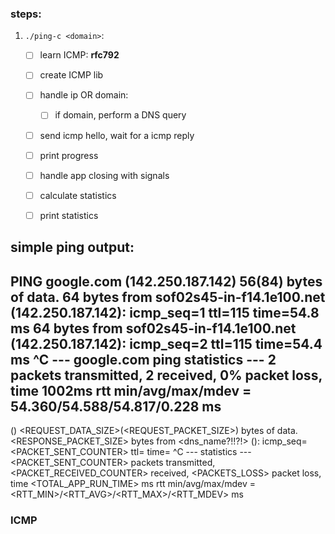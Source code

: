 ### steps:
1. `./ping-c <domain>`:
    - [ ] learn ICMP: **rfc792**
    - [ ] create ICMP lib
    - [ ] handle ip OR domain:
        - [ ] if domain, perform a DNS query
    - [ ] send icmp hello, wait for a icmp reply
    - [ ] print progress
    - [ ] handle app closing with signals
    - [ ] calculate statistics
    - [ ] print statistics


simple ping output:
--------------------------------------------------------
PING google.com (142.250.187.142) 56(84) bytes of data.
64 bytes from sof02s45-in-f14.1e100.net (142.250.187.142): icmp_seq=1 ttl=115 time=54.8 ms
64 bytes from sof02s45-in-f14.1e100.net (142.250.187.142): icmp_seq=2 ttl=115 time=54.4 ms
^C
--- google.com ping statistics ---
2 packets transmitted, 2 received, 0% packet loss, time 1002ms
rtt min/avg/max/mdev = 54.360/54.588/54.817/0.228 ms
--------------------------------------------------------
<APP> <DOMAIN> (<IP>) <REQUEST_DATA_SIZE>(<REQUEST_PACKET_SIZE>) bytes of data.
<RESPONSE_PACKET_SIZE> bytes from <dns_name?!!?!> (<IP>): icmp_seq=<PACKET_SENT_COUNTER> ttl=<TTL> time=<TIME>
^C
--- <DOMAIN> <APP> statistics ---
<PACKET_SENT_COUNTER> packets transmitted, <PACKET_RECEIVED_COUNTER> received, <PACKETS_LOSS> packet loss, time <TOTAL_APP_RUN_TIME> ms
rtt min/avg/max/mdev = <RTT_MIN>/<RTT_AVG>/<RTT_MAX>/<RTT_MDEV> ms


### ICMP
